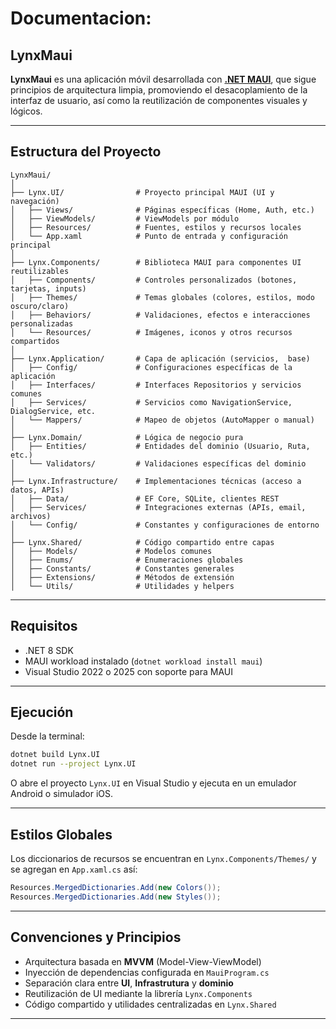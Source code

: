 # Documentacion:

## LynxMaui

  **LynxMaui** es una aplicación móvil desarrollada con [**.NET MAUI**](https://learn.microsoft.com/en-us/dotnet/maui/), que sigue principios de arquitectura limpia, promoviendo el desacoplamiento de la interfaz de usuario, así como la reutilización de componentes visuales y lógicos.
  
---

## Estructura del Proyecto

```plaintext
LynxMaui/
│
├── Lynx.UI/                # Proyecto principal MAUI (UI y navegación)
│   ├── Views/              # Páginas específicas (Home, Auth, etc.)
│   ├── ViewModels/         # ViewModels por módulo
│   ├── Resources/          # Fuentes, estilos y recursos locales
│   └── App.xaml            # Punto de entrada y configuración principal
│
├── Lynx.Components/        # Biblioteca MAUI para componentes UI reutilizables
│   ├── Components/         # Controles personalizados (botones, tarjetas, inputs)
│   ├── Themes/             # Temas globales (colores, estilos, modo oscuro/claro)
│   ├── Behaviors/          # Validaciones, efectos e interacciones personalizadas
│   └── Resources/          # Imágenes, iconos y otros recursos compartidos
│
├── Lynx.Application/       # Capa de aplicación (servicios,  base)
│   ├── Config/             # Configuraciones específicas de la aplicación
│   ├── Interfaces/         # Interfaces Repositorios y servicios comunes
│   ├── Services/           # Servicios como NavigationService, DialogService, etc.
│   └── Mappers/            # Mapeo de objetos (AutoMapper o manual)
│
├── Lynx.Domain/            # Lógica de negocio pura
│   ├── Entities/           # Entidades del dominio (Usuario, Ruta, etc.)
│   └── Validators/         # Validaciones específicas del dominio
│
├── Lynx.Infrastructure/    # Implementaciones técnicas (acceso a datos, APIs)
│   ├── Data/               # EF Core, SQLite, clientes REST
│   ├── Services/           # Integraciones externas (APIs, email, archivos)
│   └── Config/             # Constantes y configuraciones de entorno
│
├── Lynx.Shared/            # Código compartido entre capas
│   ├── Models/             # Modelos comunes
│   ├── Enums/              # Enumeraciones globales
│   ├── Constants/          # Constantes generales
│   ├── Extensions/         # Métodos de extensión
│   └── Utils/              # Utilidades y helpers
```

---

## Requisitos

* .NET 8 SDK
* MAUI workload instalado (`dotnet workload install maui`)
* Visual Studio 2022 o 2025 con soporte para MAUI

---

## Ejecución

Desde la terminal:

```bash
dotnet build Lynx.UI
dotnet run --project Lynx.UI
```

O abre el proyecto `Lynx.UI` en Visual Studio y ejecuta en un emulador Android o simulador iOS.

---

## Estilos Globales

Los diccionarios de recursos se encuentran en `Lynx.Components/Themes/` y se agregan en `App.xaml.cs` así:

```csharp
Resources.MergedDictionaries.Add(new Colors());
Resources.MergedDictionaries.Add(new Styles());
```

---

## Convenciones y Principios

- Arquitectura basada en **MVVM** (Model-View-ViewModel)
- Inyección de dependencias configurada en `MauiProgram.cs`
- Separación clara entre **UI**, **Infrastrutura** y **dominio**
- Reutilización de UI mediante la librería `Lynx.Components`
- Código compartido y utilidades centralizadas en `Lynx.Shared`

---
